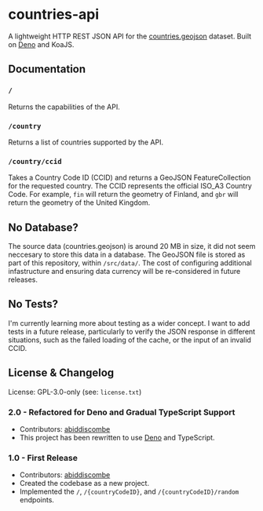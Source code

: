 # countries-api
A lightweight HTTP REST JSON API for the [countries.geojson](https://github.com/datasets/geo-countries) dataset. Built on [Deno](https://deno.land) and KoaJS.

## Documentation

### `/`
Returns the capabilities of the API.

### `/country`
Returns a list of countries supported by the API.

### `/country/ccid`
Takes a Country Code ID (CCID) and returns a GeoJSON FeatureCollection for the requested country. The CCID represents the official ISO_A3 Country Code. For example, `fin` will return the geometry of Finland, and `gbr` will return the geometry of the United Kingdom.

## No Database?
The source data (countries.geojson) is around 20 MB in size, it did not seem neccesary to store this data in a database. The GeoJSON file is stored as part of this repository, within `/src/data/`. The cost of configuring additional infastructure and ensuring data currency will be re-considered in future releases.

## No Tests?
I'm currently learning more about testing as a wider concept. I want to add tests in a future release, particularly to verify the JSON response in different situations, such as the failed loading of the cache, or the input of an invalid CCID.


## License & Changelog
License: GPL-3.0-only (see: `license.txt`)  

### 2.0 - Refactored for Deno and Gradual TypeScript Support
- Contributors: [abiddiscombe](https://github.com/abiddiscombe)
- This project has been rewritten to use [Deno](https://deno.land) and TypeScript.

### 1.0 - First Release
- Contributors: [abiddiscombe](https://github.com/abiddiscombe)
- Created the codebase as a new project.
- Implemented the `/`, `/{countryCodeID}`, and `/{countryCodeID}/random` endpoints.